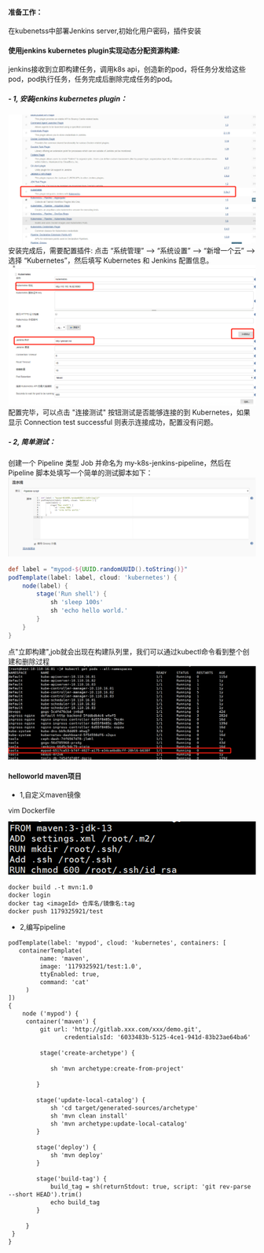 #### 准备工作：
在kubenetss中部署Jenkins server,初始化用户密码，插件安装

#### 使用jenkins kubernetes plugin实现动态分配资源构建:
jenkins接收到立即构建任务，调用k8s api，创造新的pod，将任务分发给这些pod，pod执行任务，任务完成后删除完成任务的pod。

##### - 1, 安装jenkins kubernetes plugin：
![image](./images/jenkins-plugins.png)
安装完成后，需要配置插件:
点击 “系统管理” —> “系统设置” —> “新增一个云” —> 选择 “Kubernetes”，然后填写 Kubernetes 和 Jenkins 配置信息。
![image](./images/jenkins-k8s-config.png)
配置完毕，可以点击 "连接测试"
按钮测试是否能够连接的到 Kubernetes，如果显示 Connection test successful 则表示连接成功，配置没有问题。

##### - 2, 简单测试：
创建一个 Pipeline 类型 Job 并命名为 my-k8s-jenkins-pipeline，然后在 Pipeline 脚本处填写一个简单的测试脚本如下：
![image](./images/my-job.png)

```groovy
def label = "mypod-${UUID.randomUUID().toString()}"
podTemplate(label: label, cloud: 'kubernetes') {
    node(label) {
        stage('Run shell') {
            sh 'sleep 100s'
            sh 'echo hello world.'
        }
    }
}
```
点"立即构建",job就会出现在构建队列里，我们可以通过kubectl命令看到整个创建和删除过程
![image](./images/kubectl-get-mypod.png)

#### helloworld maven项目
- 1,自定义maven镜像

vim Dockerfile

![image](./images/custum-maven-dockerfile.png)

```shell script
docker build .-t mvn:1.0
docker login
docker tag <imageId> 仓库名/镜像名:tag
docker push 1179325921/test
```
- 2,编写pipeline

```
podTemplate(label: 'mypod', cloud: 'kubernetes', containers: [
   containerTemplate(
         name: 'maven',
         image: '1179325921/test:1.0',
         ttyEnabled: true,
         command: 'cat'
     )
])
{
    node ('mypod') {
     container('maven') {
         git url: 'http://gitlab.xxx.com/xxx/demo.git', 
                credentialsId: '6033483b-5125-4ce1-941d-83b23ae64ba6'

         stage('create-archetype') {

            sh 'mvn archetype:create-from-project'

        }

        stage('update-local-catalog') {
            sh 'cd target/generated-sources/archetype'
            sh 'mvn clean install'
            sh 'mvn archetype:update-local-catalog'
        }

        stage('deploy') {
            sh 'mvn deploy'
        }

        stage('build-tag') {
            build_tag = sh(returnStdout: true, script: 'git rev-parse --short HEAD').trim()
            echo build_tag
        }

     }
 }
}
```
